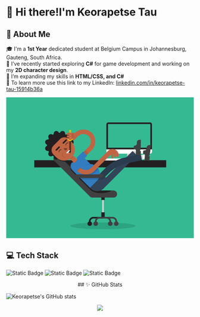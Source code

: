 # 👋 Hi there!I'm Keorapetse Tau

## 🚀 About Me
🎓 I'm a **1st Year** dedicated student at Belgium Campus in Johannesburg, Gauteng, South Africa.<br> 
🧠 I’ve recently started exploring **C#** for game development and working on my **2D character design**.<br>
🌱 I’m expanding my skills in **HTML/CSS, and C#** <br>
💼 To learn more use this link to my LinkedIn: [linkedin.com/in/keorapetse-tau-15914b36a](https://www.linkedin.com/in/keorapetse-tau-15914b36a)

![Image alt ](https://github.com/Keorapetse004/Keorapetse/blob/b2e546455f4ef63950107a81359295549a56f9a3/slim-jim-_dribbble_-_800x600_.gif)

## 💻 Tech Stack
![Static Badge](https://img.shields.io/badge/HTML5-orange)
![Static Badge](https://img.shields.io/badge/Css-blue)
![Static Badge](https://img.shields.io/badge/C%23-purple)

<p align="center">
## ✨ GitHub Stats

![Keorapetse's GitHub stats](https://github-readme-stats.vercel.app/api?username=Keorapetse004&show_icons=true&theme=dracula)
</p>
<p align="center">
  <img src="https://profile-counter.glitch.me/Keorapetse004/count.svg"/>
</p>
